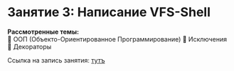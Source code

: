 # Занятие 3: Написание VFS-Shell

**Рассмотренные темы:**  
🔹️ ООП (Объекто-Ориентированное Программирование)
🔹 Исключения 
🔹️ Декораторы 

Ссылка на запись занятия: [тутъ](https://youtu.be/dZdX_KZpHY4)
